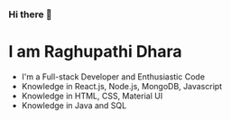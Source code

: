 ### Hi there 👋

#  I am Raghupathi Dhara

- I'm a Full-stack Developer and Enthusiastic Code
- Knowledge in React.js, Node.js, MongoDB, Javascript
- Knowledge in HTML, CSS, Material UI
- Knowledge in Java and SQL
